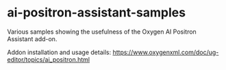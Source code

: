 # ai-positron-assistant-samples
Various samples showing the usefulness of the Oxygen AI Positron Assistant add-on. 

Addon installation and usage details:
https://www.oxygenxml.com/doc/ug-editor/topics/ai_positron.html
